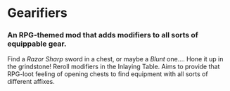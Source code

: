 # Gearifiers

### An RPG-themed mod that adds modifiers to all sorts of equippable gear. 

Find a _Razor Sharp_ sword in a chest, or maybe a _Blunt_ one.... Hone it up in the grindstone! Reroll modifiers in the Inlaying Table. Aims to provide that RPG-loot feeling of opening chests to find equipment with all sorts of different affixes.
